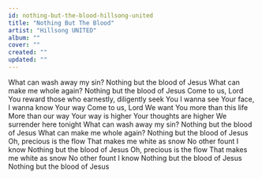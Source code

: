 ```yaml
---
id: nothing-but-the-blood-hillsong-united
title: "Nothing But The Blood"
artist: "Hillsong UNITED"
album: ""
cover: ""
created: ""
updated: ""
---
```


What can wash away my sin?
Nothing but the blood of Jesus
What can make me whole again?
Nothing but the blood of Jesus
Come to us, Lord
You reward those who earnestly, diligently seek You
I wanna see Your face, I wanna know Your way
Come to us, Lord
We want You more than this life
More than our way Your way is higher
Your thoughts are higher
We surrender here tonight
What can wash away my sin?
Nothing but the blood of Jesus
What can make me whole again?
Nothing but the blood of Jesus
Oh, precious is the flow
That makes me white as snow
No other fount I know
Nothing but the blood of Jesus
Oh, precious is the flow
That makes me white as snow
No other fount I know
Nothing but the blood of Jesus
Nothing but the blood of Jesus